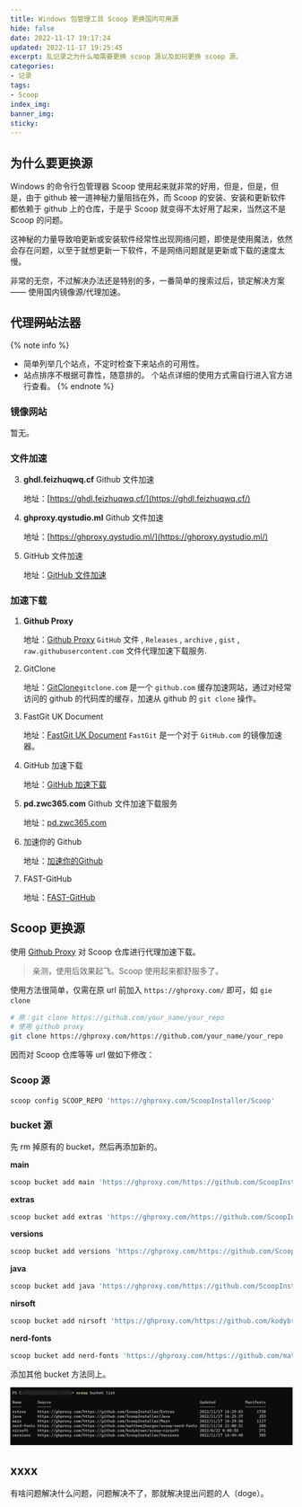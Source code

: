 ```yaml
---
title: Windows 包管理工具 Scoop 更换国内可用源
hide: false
date: 2022-11-17 19:17:24
updated: 2022-11-17 19:25:45
excerpt: 乱记录之为什么咱需要更换 scoop 源以及如何更换 scoop 源。
categories:
- 记录
tags:
- Scoop
index_img:
banner_img:
sticky:
---
```


## 为什么要更换源

Windows 的命令行包管理器 Scoop 使用起来就非常的好用，但是，但是，但是，由于 github 被一道神秘力量阻挡在外，而 Scoop 的安装、安装和更新软件都依赖于 github 上的仓库，于是乎 Scoop 就变得不太好用了起来，当然这不是 Scoop 的问题。

这神秘的力量导致咱更新或安装软件经常性出现网络问题，即使是使用魔法，依然会存在问题，以至于就想更新一下软件，不是网络问题就是更新或下载的速度太慢。

非常的无奈，不过解决办法还是特别的多，一番简单的搜索过后，锁定解决方案 —— 使用国内镜像源/代理加速。

## 代理~~网站~~法器

{% note info %}
+ 简单列举几个站点，不定时检查下来站点的可用性。
+ 站点排序不根据可靠性，随意排的。
个站点详细的使用方式需自行进入官方进行查看。
{% endnote %}

### 镜像网站

暂无。

### 文件加速
3. **ghdl.feizhuqwq.cf** Github 文件加速
    
    地址：[https://ghdl.feizhuqwq.cf/](https://ghdl.feizhuqwq.cf/)
4. **ghproxy.qystudio.ml** Github 文件加速
    
    地址：[https://ghproxy.qystudio.ml/](https://ghproxy.qystudio.ml/)
8. GitHub 文件加速

    地址：[GitHub 文件加速](https://gh.api.99988866.xyz/)

### 加速下载
1. **Github Proxy**
   
   地址：[Github Proxy](https://ghproxy.com/)
   `GitHub` 文件 , `Releases` , `archive` , `gist` , `raw.githubusercontent.com` 文件代理加速下载服务.

2. GitClone

    地址：[GitClone](https://gitclone.com/)
    ​`gitclone.com` 是一个 `github.com` 缓存加速网站，通过对经常访问的 github 的代码库的缓存，加速从 github 的 `git clone` 操作。

3. FastGit UK Document

    地址：[FastGit UK Document](https://doc.fastgit.org/)
    `FastGit` 是一个对于 `GitHub.com` 的镜像加速器。

7. GitHub 加速下载

    地址：[GitHub 加速下载](http://toolwa.com/github/)
2. **pd.zwc365.com** Github 文件加速下载服务
    
    地址：[pd.zwc365.com](https://pd.zwc365.com/)
6. 加速你的 Github

    地址：[加速你的Github](https://github.zhlh6.cn/)

1. FAST-GitHub
   
   地址：[FAST-GitHub](https://fhefh2015.github.io/Fast-GitHub/)

## Scoop 更换源

使用 [Github Proxy](https://ghproxy.com/) 对 Scoop 仓库进行代理加速下载。

> 亲测，使用后效果起飞。Scoop 使用起来都舒服多了。

使用方法很简单，仅需在原 url 前加入 `https://ghproxy.com/` 即可，如 `gie clone`
```bash
# 原：git clone https://github.com/your_name/your_repo
# 使用 github proxy
git clone https://ghproxy.com/https://github.com/your_name/your_repo
```

因而对 Scoop 仓库等等 url 做如下修改：
### Scoop 源

```bash
scoop config SCOOP_REPO 'https://ghproxy.com/ScoopInstaller/Scoop'
```

### bucket 源

先 rm 掉原有的 bucket，然后再添加新的。

**main**
```bash
scoop bucket add main 'https://ghproxy.com/https://github.com/ScoopInstaller/Main'
```

**extras**
```bash
scoop bucket add extras 'https://ghproxy.com/https://github.com/ScoopInstaller/Extras'
```

**versions**
```bash
scoop bucket add versions 'https://ghproxy.com/https://github.com/ScoopInstaller/Versions'
```

**java**
```bash
scoop bucket add java 'https://ghproxy.com/https://github.com/ScoopInstaller/Java'
```

**nirsoft**
```bash
scoop bucket add nirsoft 'https://ghproxy.com/https://github.com/kodybrown/scoop-nirsoft'
```

**nerd-fonts**
```bash
scoop bucket add nerd-fonts 'https://ghproxy.com/https://github.com/matthewjberger/scoop-nerd-fonts'
```

添加其他 bucket 方法同上。

![](https://raw.githubusercontent.com/Muxiner/BlogImages/main/posts/scoop-bucket-proxy.png)

## xxxx

有啥问题解决什么问题，问题解决不了，那就解决提出问题的人（doge）。
